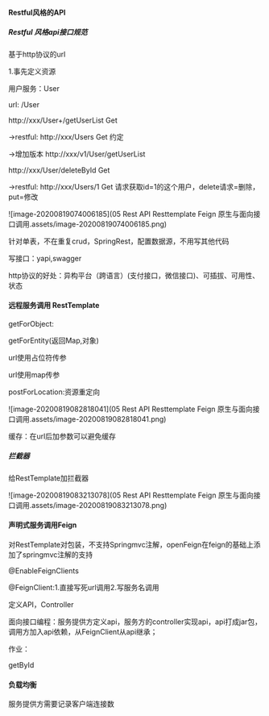 #### Restful风格的API

##### Restful 风格api接口规范

基于http协议的url

1.事先定义资源

用户服务：User

url: /User

http://xxx/User+/getUserList Get

->restful: http://xxx/Users Get 约定

->增加版本 http://xxx/v1/User/getUserList

http://xxx/User/deleteById  Get

->restful: http://xxx/Users/1 Get  请求获取id=1的这个用户，delete请求=删除，put=修改

![image-20200819074006185](05 Rest API Resttemplate Feign 原生与面向接口调用.assets/image-20200819074006185.png)

针对单表，不在重复crud，SpringRest，配置数据源，不用写其他代码

写接口：yapi,swagger

http协议的好处：异构平台（跨语言）(支付接口，微信接口)、可插拔、可用性、状态

#### 远程服务调用 RestTemplate

getForObject:

getForEntity(返回Map,对象)

url使用占位符传参

url使用map传参

postForLocation:资源重定向

![image-20200819082818041](05 Rest API Resttemplate Feign 原生与面向接口调用.assets/image-20200819082818041.png)

缓存：在url后加参数可以避免缓存

##### 拦截器

给RestTemplate加拦截器

![image-20200819083213078](05 Rest API Resttemplate Feign 原生与面向接口调用.assets/image-20200819083213078.png)

#### 声明式服务调用Feign

对RestTemplate对包装，不支持Springmvc注解，openFeign在feign的基础上添加了springmvc注解的支持

@EnableFeignClients

@FeignClient:1.直接写死url调用2.写服务名调用

定义API，Controller

面向接口编程：服务提供方定义api，服务方的controller实现api，api打成jar包，调用方加入api依赖，从FeignClient从api继承；

作业：

getById

#### 负载均衡

服务提供方需要记录客户端连接数

